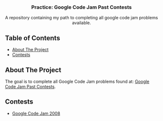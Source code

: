 <p align="center">
  <h3 align="center">Practice: Google Code Jam Past Contests</h3>

  <p align="center">
    A repository containing my path to completing all google code jam problems available.
    <br />
  </p>
</p>

## Table of Contents
- [About The Project](#about-the-project)
- [Contests](#contests)


## About The Project
The goal is to complete all Google Code Jam problems found at: [Google Code Jam Past Contests](https://code.google.com/codejam/past-contests).

## Contests
- [Google Code Jam 2008](https://github.com/devodev/code_jam_practice/blob/master/2008/README.md)